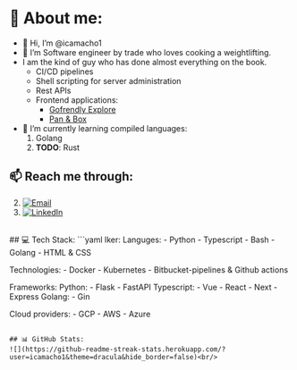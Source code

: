 # 📖 About me:
- 👋 Hi, I’m @icamacho1
- 👀 I’m Software engineer by trade who loves cooking a weightlifting.
- I am the kind of guy who has done almost everything on the book.
  - CI/CD pipelines
  - Shell scripting for server administration
  - Rest APIs
  - Frontend applications: 
    - [Gofrendly Explore](https://explore.gofrendly.com)
    - [Pan & Box](https://explore.gofrendly.com)
- 🌱 I’m currently learning compiled languages:
  1. Golang
  2. **TODO**: Rust
## 📫 Reach me through:
  2. [![Email](https://img.shields.io/badge/Gmail-D14836?style=for-the-badge&logo=gmail&logoColor=white)](mailto:iker.camacho.h@gmail.com)
  2. [![LinkedIn](https://img.shields.io/badge/LinkedIn-%230077B5.svg?logo=linkedin&logoColor=white&style=for-the-badge)](https://www.linkedin.com/in/iker-camacho-hita)

<br/>
## 💻 Tech Stack:
```yaml
Iker:
  Languges:
    - Python
    - Typescript
    - Bash
    - Golang
    - HTML & CSS

  Technologies:
    - Docker
    - Kubernetes
    - Bitbucket-pipelines & Github actions
 
  Frameworks:
    Python:
      - Flask
      - FastAPI
    Typescript:
      - Vue
      - React
      - Next
      - Express
    Golang:
      - Gin

  Cloud providers:
    - GCP
    - AWS
    - Azure
```

## 📊 GitHub Stats:
![](https://github-readme-streak-stats.herokuapp.com/?user=icamacho1&theme=dracula&hide_border=false)<br/>

